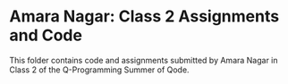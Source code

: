 # Amara Nagar: Class 2 Assignments and Code
This folder contains code and assignments submitted by Amara Nagar in Class 2 of the Q-Programming Summer of Qode.